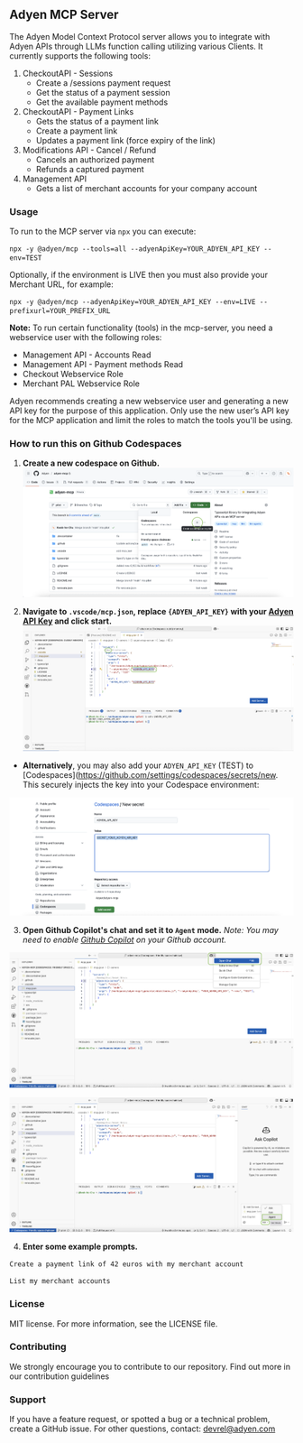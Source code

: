 ## Adyen MCP Server

The Adyen Model Context Protocol server allows you to integrate with Adyen APIs through LLMs function calling utilizing various Clients. It currently supports the following tools:

1. CheckoutAPI - Sessions
   - Create a /sessions payment request
   - Get the status of a payment session
   - Get the available payment methods
2. CheckoutAPI - Payment Links
   - Gets the status of a payment link
   - Create a payment link
   - Updates a payment link (force expiry of the link)
4. Modifications API - Cancel / Refund 
   - Cancels an authorized payment
   - Refunds a captured payment
5. Management API
   - Gets a list of merchant accounts for your company account


### Usage
To run to the MCP server via `npx` you can execute:

```
npx -y @adyen/mcp --tools=all --adyenApiKey=YOUR_ADYEN_API_KEY --env=TEST
```

Optionally, if the environment is LIVE then you must also provide your Merchant URL, for example:

```
npx -y @adyen/mcp --adyenApiKey=YOUR_ADYEN_API_KEY --env=LIVE --prefixurl=YOUR_PREFIX_URL
```

**Note:** To run certain functionality (tools) in the mcp-server, you need a webservice user with the following roles: 
* Management API - Accounts Read
* Management API - Payment methods Read
* Checkout Webservice Role
* Merchant PAL Webservice Role

Adyen recommends creating a new webservice user and generating a new API key for the purpose of this application.
Only use the new user’s API key for the MCP application and limit the roles to match the tools you'll be using. 


### How to run this on Github Codespaces
1. **Create a new codespace on Github.**
![](docs/images/0.png)

2. **Navigate to `.vscode/mcp.json`, replace `{ADYEN_API_KEY}` with your [Adyen API Key](https://docs.adyen.com/development-resources/api-credentials/#generate-api-key) and click start.**
![](docs/images/1.png)


* **Alternatively**, you may also add your `ADYEN_API_KEY` (TEST) to [Codespaces](https://github.com/settings/codespaces/secrets/new. This securely injects the key into your Codespace environment:

![](docs/images/codespaces-secret.png)



3. **Open Github Copilot's chat and set it to `Agent` mode.**
_Note: You may need to enable [Github Copilot](https://github.com/copilot) on your Github account._

![](docs/images/3.png)

![](docs/images/4.png)


4. **Enter some example prompts.**
```
Create a payment link of 42 euros with my merchant account
```

```
List my merchant accounts
```


### License
MIT license. For more information, see the LICENSE file.


### Contributing
We strongly encourage you to contribute to our repository. Find out more in our contribution guidelines


### Support
If you have a feature request, or spotted a bug or a technical problem, create a GitHub issue. For other questions, contact: devrel@adyen.com
